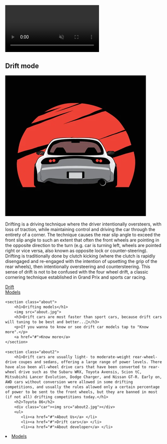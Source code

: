 <!DOCTYPE html>
<html lang="en">
<head>
<meta charset="UTF-8">
	<meta name="viewport" content="width=device-width, initial-scale=1.0">
<title>Drift mode</title>
  <link rel="stylesheet" href="drift.css">
<link rel="preconnect" href="https://fonts.googleapis.com">
<link rel="preconnect" href="https://fonts.gstatic.com" crossorigin>
<link href="https://fonts.googleapis.com/css2?family=Mrs+Sheppards&display=swap" rel="stylesheet">
<link rel="preconnect" href="https://fonts.googleapis.com">
<link rel="preconnect" href="https://fonts.gstatic.com" crossorigin>
<link href="https://fonts.googleapis.com/css2?family=Permanent+Marker&display=swap" rel="stylesheet">
<link rel="preconnect" href="https://fonts.googleapis.com">
<link rel="preconnect" href="https://fonts.gstatic.com" crossorigin>
<link href="https://fonts.googleapis.com/css2?family=League+Spartan:wght@500&display=swap" rel="stylesheet">
</head>
<body>
    <section class="drift">
        <video src="video.mp4" autoplay muted  loop></video>
        <h1>Drift mode</h1>
        <img src="drift.webp">
        <p>Drifting is a driving technique where the driver intentionally oversteers, with loss of traction, while maintaining control and driving the car through the entirety of a corner. The technique causes the rear slip angle to exceed the front slip angle to such an extent that often the front wheels are pointing in the opposite direction to the turn (e.g. car is turning left, wheels are pointed right or vice versa, also known as opposite lock or counter-steering). Drifting is traditionally done by clutch kicking (where the clutch is rapidly disengaged and re-engaged with the intention of upsetting the grip of the rear wheels), then intentionally oversteering and countersteering. This sense of drift is not to be confused with the four wheel drift, a classic cornering technique established in Grand Prix and sports car racing.</p>
        <div class="dift">
            <a href="drifting.html">Drift</a>
        </div>
        <div class="models">
            <a href="drift.html">Models</a>
        </div>
    </section>
    
    <section class="about">
        <h1>Drifting models</h1>
        <img src="about.jpg">
        <h3>Drift cars are most faster than sport cars, because drift cars will tuning to be best and better...🏁</h3>
        <p>If you wanna to know or see drift car models tap to "Know more".</p>
        <a href="#">Know more</a>
    </section>
    
    <section class="about2">
        <h1>Drift cars are usually light- to moderate-weight rear-wheel-drive coupes and sedans, offering a large range of power levels. There have also been all-wheel drive cars that have been converted to rear-wheel drive such as the Subaru WRX, Toyota Avensis, Scion tC, Mitsubishi Lancer Evolution, Dodge Charger, and Nissan GT-R. Early on, AWD cars without conversion were allowed in some drifting competitions, and usually the rules allowed only a certain percentage of power to be sent to the front wheels, but they are banned in most (if not all) drifting competitions today.</h1>
        <h2>Toyota 86</h2>
        <div class="car"><img src="about2.jpg"></div>
        <ul>
           <li><a href="#">About Us</a> </li>
           <li><a href="#">Drift cars</a> </li>
           <li><a href="#">About developer</a> </li>
<li><a href="#">Models</a> </li>
</ul>
